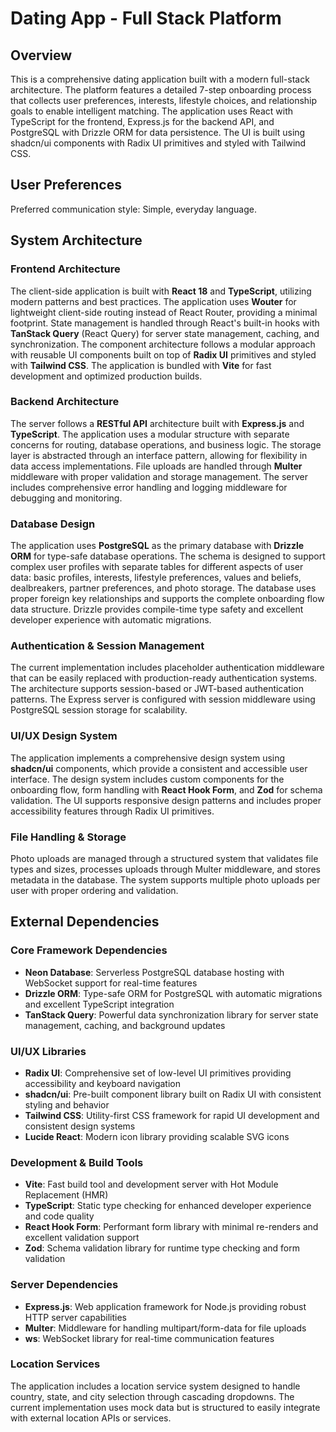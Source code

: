 # Dating App - Full Stack Platform

## Overview

This is a comprehensive dating application built with a modern full-stack architecture. The platform features a detailed 7-step onboarding process that collects user preferences, interests, lifestyle choices, and relationship goals to enable intelligent matching. The application uses React with TypeScript for the frontend, Express.js for the backend API, and PostgreSQL with Drizzle ORM for data persistence. The UI is built using shadcn/ui components with Radix UI primitives and styled with Tailwind CSS.

## User Preferences

Preferred communication style: Simple, everyday language.

## System Architecture

### Frontend Architecture
The client-side application is built with **React 18** and **TypeScript**, utilizing modern patterns and best practices. The application uses **Wouter** for lightweight client-side routing instead of React Router, providing a minimal footprint. State management is handled through React's built-in hooks with **TanStack Query** (React Query) for server state management, caching, and synchronization. The component architecture follows a modular approach with reusable UI components built on top of **Radix UI** primitives and styled with **Tailwind CSS**. The application is bundled with **Vite** for fast development and optimized production builds.

### Backend Architecture
The server follows a **RESTful API** architecture built with **Express.js** and **TypeScript**. The application uses a modular structure with separate concerns for routing, database operations, and business logic. The storage layer is abstracted through an interface pattern, allowing for flexibility in data access implementations. File uploads are handled through **Multer** middleware with proper validation and storage management. The server includes comprehensive error handling and logging middleware for debugging and monitoring.

### Database Design
The application uses **PostgreSQL** as the primary database with **Drizzle ORM** for type-safe database operations. The schema is designed to support complex user profiles with separate tables for different aspects of user data: basic profiles, interests, lifestyle preferences, values and beliefs, dealbreakers, partner preferences, and photo storage. The database uses proper foreign key relationships and supports the complete onboarding flow data structure. Drizzle provides compile-time type safety and excellent developer experience with automatic migrations.

### Authentication & Session Management
The current implementation includes placeholder authentication middleware that can be easily replaced with production-ready authentication systems. The architecture supports session-based or JWT-based authentication patterns. The Express server is configured with session middleware using PostgreSQL session storage for scalability.

### UI/UX Design System
The application implements a comprehensive design system using **shadcn/ui** components, which provide a consistent and accessible user interface. The design system includes custom components for the onboarding flow, form handling with **React Hook Form**, and **Zod** for schema validation. The UI supports responsive design patterns and includes proper accessibility features through Radix UI primitives.

### File Handling & Storage
Photo uploads are managed through a structured system that validates file types and sizes, processes uploads through Multer middleware, and stores metadata in the database. The system supports multiple photo uploads per user with proper ordering and validation.

## External Dependencies

### Core Framework Dependencies
- **Neon Database**: Serverless PostgreSQL database hosting with WebSocket support for real-time features
- **Drizzle ORM**: Type-safe ORM for PostgreSQL with automatic migrations and excellent TypeScript integration
- **TanStack Query**: Powerful data synchronization library for server state management, caching, and background updates

### UI/UX Libraries
- **Radix UI**: Comprehensive set of low-level UI primitives providing accessibility and keyboard navigation
- **shadcn/ui**: Pre-built component library built on Radix UI with consistent styling and behavior
- **Tailwind CSS**: Utility-first CSS framework for rapid UI development and consistent design systems
- **Lucide React**: Modern icon library providing scalable SVG icons

### Development & Build Tools
- **Vite**: Fast build tool and development server with Hot Module Replacement (HMR)
- **TypeScript**: Static type checking for enhanced developer experience and code quality
- **React Hook Form**: Performant form library with minimal re-renders and excellent validation support
- **Zod**: Schema validation library for runtime type checking and form validation

### Server Dependencies
- **Express.js**: Web application framework for Node.js providing robust HTTP server capabilities
- **Multer**: Middleware for handling multipart/form-data for file uploads
- **ws**: WebSocket library for real-time communication features

### Location Services
The application includes a location service system designed to handle country, state, and city selection through cascading dropdowns. The current implementation uses mock data but is structured to easily integrate with external location APIs or services.